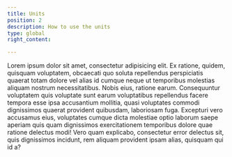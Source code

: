 ```yaml
---
title: Units
position: 2
description: How to use the units
type: global
right_content:

---
```

Lorem ipsum dolor sit amet, consectetur adipisicing elit. Ex ratione, quidem, quisquam voluptatem, obcaecati quo soluta repellendus perspiciatis quaerat totam dolore vel alias id cumque neque ut temporibus molestias aliquam nostrum necessitatibus. Nobis eius, ratione earum. Consequuntur voluptatem quis voluptate sunt earum voluptatibus repellendus facere tempora esse ipsa accusantium mollitia, quasi voluptates commodi dignissimos quaerat provident quibusdam, laboriosam fuga. Excepturi vero accusamus eius, voluptates cumque dicta molestiae optio laborum saepe aperiam quis quam dignissimos exercitationem temporibus dolore quae ratione delectus modi! Vero quam explicabo, consectetur error delectus sit, quis dignissimos incidunt, rem aliquam provident ipsam alias, quisquam qui id a?
